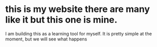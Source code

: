 # this is my website there are many like it but this one is mine.

I am building this as a learning tool for myself. It is pretty simple at the moment, but we will see what happens